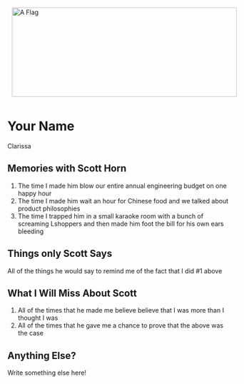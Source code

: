 <img src="images/aussie.jpg" alt="A Flag" style="float:center; margin:10px;" width="100%" height="200"/>


# Your Name
Clarissa

## Memories with Scott Horn

1) The time I made him blow our entire annual engineering budget on one happy hour
2) The time I made him wait an hour for Chinese food and we talked about product philosophies
3) The time I trapped him in a small karaoke room with a bunch of screaming Lshoppers and then made him foot the bill for his own ears bleeding

## Things only Scott Says

All of the things he would say to remind me of the fact that I did #1 above

## What I Will Miss About Scott

1) All of the times that he made me believe believe that I was more than I thought I was 
2) All of the times that he gave me a chance to prove that the above was the case 


## Anything Else?
Write something else here!
